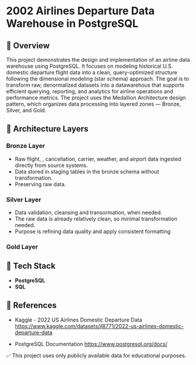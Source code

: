 # 2002 Airlines Departure Data Warehouse in PostgreSQL

## 📌 Overview

This project demonstrates the design and implementation of an airline data warehouse using PostgreSQL. It focuses on modeling historical U.S. domestic departure flight data into a clean, query-optimized structure following the dimensional modeling (star schema) approach. The goal is to transform raw, denormalized datasets into a datawarehous that supports efficient querying, reporting, and analytics for airline operations and performance metrics. The project uses the Medallion Architecture design pattern, which organizes data processing into layered zones — Bronze, Silver, and Gold.

## 🧱 Architecture Layers

### Bronze Layer
- Raw flight, , cancellation, carrier, weather, and airport data ingested directly from source systems.
- Data stored in staging tables in the bronze schema without transformation.
- Preserving raw data.

### Silver Layer
- Data validation, cleansing and transormation, when needed. 
- The raw data is already relatively clean, so minimal transformation needed.
- Purpose is refining data quality and apply consistent formatting

### Gold Layer


## 🧰 Tech Stack
- **PostgreSQL**
- **SQL**

## 🔗 References

- Kaggle - 2022 US Airlines Domestic Departure Data
  https://www.kaggle.com/datasets/jl8771/2022-us-airlines-domestic-departure-data

- PostgreSQL Documentation
  https://www.postgresql.org/docs/

✅ This project uses only publicly available data for educational purposes.
